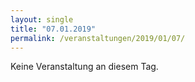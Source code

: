 ```yaml
---
layout: single
title: "07.01.2019"
permalink: /veranstaltungen/2019/01/07/
---
```


Keine Veranstaltung an diesem Tag.
